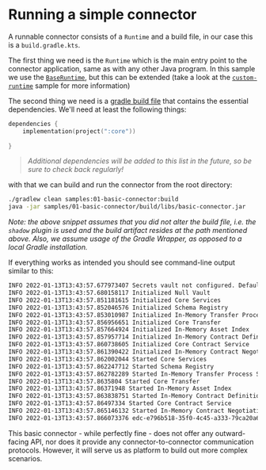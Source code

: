 # Running a simple connector

A runnable connector consists of a `Runtime` and a build file, in our case this is a `build.gradle.kts`.

The first thing we need is the `Runtime` which is the main entry point to the connector application, same as with any
other Java program. In this sample we use the [`BaseRuntime`](../../core/bootstrap/src/main/java/org/eclipse/dataspaceconnector/system/runtime/BaseRuntime.java),
but this can be extended (take a look at the [`custom-runtime`](../other/custom-runtime) sample for more information)

The second thing we need is a [gradle build file](build.gradle.kts)
that contains the essential dependencies. We'll need at least the following things:

```kotlin
dependencies {
    implementation(project(":core"))
    
}
```

> _Additional dependencies will be added to this list in the future, so be sure to check back regularly!_

with that we can build and run the connector from the root directory:

```bash
./gradlew clean samples:01-basic-connector:build
java -jar samples/01-basic-connector/build/libs/basic-connector.jar
```

_Note: the above snippet assumes that you did not alter the build file, i.e. the `shadow` plugin is used and the build
artifact resides at the path mentioned above. Also, we assume usage of the Gradle Wrapper, as opposed to a local Gradle
installation._

If everything works as intended you should see command-line output similar to this:

```bash
INFO 2022-01-13T13:43:57.677973407 Secrets vault not configured. Defaulting to null vault.
INFO 2022-01-13T13:43:57.680158117 Initialized Null Vault
INFO 2022-01-13T13:43:57.851181615 Initialized Core Services
INFO 2022-01-13T13:43:57.852046576 Initialized Schema Registry
INFO 2022-01-13T13:43:57.853010987 Initialized In-Memory Transfer Process Store
INFO 2022-01-13T13:43:57.856956651 Initialized Core Transfer
INFO 2022-01-13T13:43:57.857664924 Initialized In-Memory Asset Index
INFO 2022-01-13T13:43:57.857957714 Initialized In-Memory Contract Definition Store
INFO 2022-01-13T13:43:57.860738605 Initialized Core Contract Service
INFO 2022-01-13T13:43:57.861390422 Initialized In-Memory Contract Negotiation Store
INFO 2022-01-13T13:43:57.862002044 Started Core Services
INFO 2022-01-13T13:43:57.862247712 Started Schema Registry
INFO 2022-01-13T13:43:57.862782289 Started In-Memory Transfer Process Store
INFO 2022-01-13T13:43:57.8635804 Started Core Transfer
INFO 2022-01-13T13:43:57.86371948 Started In-Memory Asset Index
INFO 2022-01-13T13:43:57.863838751 Started In-Memory Contract Definition Store
INFO 2022-01-13T13:43:57.86497334 Started Core Contract Service
INFO 2022-01-13T13:43:57.865146132 Started In-Memory Contract Negotiation Store
INFO 2022-01-13T13:43:57.866073376 edc-e796b518-35f0-4c45-a333-79ca20a6be06 ready
```

This basic connector - while perfectly fine - does not offer any outward-facing API, nor does it provide any
connector-to-connector communication protocols. However, it will serve us as platform to build out more complex
scenarios.
